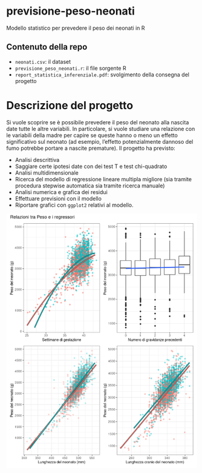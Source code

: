 # previsione-peso-neonati
Modello statistico per prevedere il peso dei neonati in R

## Contenuto della repo
* `neonati.csv`: il dataset
* `previsione_peso_neonati.r`: il file sorgente R
* `report_statistica_inferenziale.pdf`: svolgimento della consegna del progetto

# Descrizione del progetto
Si vuole scoprire se è possibile prevedere il peso del neonato alla nascita date tutte le altre variabili.
In particolare, si vuole studiare una relazione con le variabili della madre per capire se queste hanno
o meno un effetto significativo sul neonato (ad esempio, l’effetto potenzialmente dannoso del fumo
potrebbe portare a nascite premature). Il progetto ha previsto:
* Analisi descrittiva
* Saggiare certe ipotesi date con dei test T e test chi-quadrato
* Analisi multidimensionale
* Ricerca del modello di regressione lineare multipla migliore (sia tramite procedura stepwise automatica sia tramite ricerca manuale)
* Analisi numerica e grafica dei residui
* Effettuare previsioni con il modello
* Riportare grafici con `ggplot2` relativi al modello.

![Grafici del modello](./last_plot.png)
